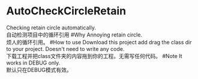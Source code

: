 # AutoCheckCircleRetain
Checking retain circle automatically.<br/>
自动检测项目中的循环引用
#Why
Annoying retain circle.<br/>
烦人的循环引用。
#How to use
Download this project add drag the class dir to your project.
Doesn't need to write any code.<br/>
下载工程并把class文件夹的内容拖到你的工程。无需写任何代码。
#Note
It works in DEBUG only.<br/>
默认只在DEBUG模式有效。


